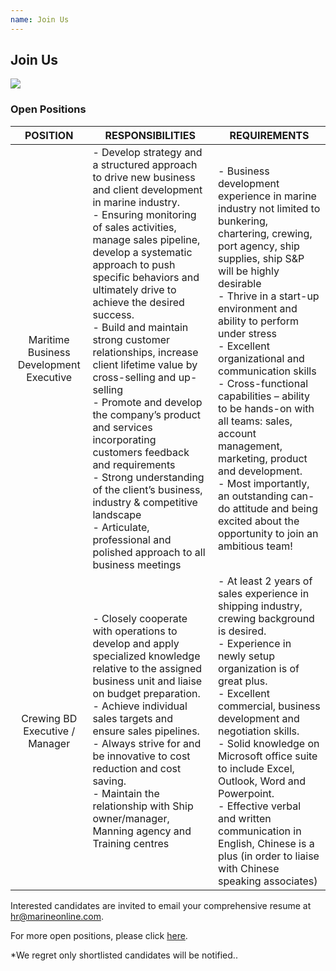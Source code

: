```yaml
---
name: Join Us
---
```


## Join Us

![](https://bwec-file.oss-cn-hongkong.aliyuncs.com/cms/jobs_opportunities.jpg)

### Open Positions

|POSITION|RESPONSIBILITIES|REQUIREMENTS|
|:-:|---|---|
|Maritime Business Development Executive|- Develop strategy and a structured approach to drive new business and client development in marine industry.<br>- Ensuring monitoring of sales activities, manage sales pipeline, develop a systematic approach to push specific behaviors and ultimately drive to achieve the desired success.<br>- Build and maintain strong customer relationships, increase client lifetime value by cross-selling and up-selling<br>- Promote and develop the company’s product and services incorporating customers feedback and requirements<br>- Strong understanding of the client’s business, industry & competitive landscape<br>- Articulate, professional and polished approach to all business meetings|- Business development experience in marine industry not limited to bunkering, chartering, crewing, port agency, ship supplies, ship S&P will be highly desirable<br>- Thrive in a start-up environment and ability to perform under stress<br>- Excellent organizational and communication skills<br>- Cross-functional capabilities – ability to be hands-on with all teams: sales, account management, marketing, product and development.<br>- Most importantly, an outstanding can-do attitude and being excited about the opportunity to join an ambitious team!|
|Crewing BD Executive / Manager|- Closely cooperate with operations to develop and apply specialized knowledge relative to the assigned business unit and liaise on budget preparation.<br>- Achieve individual sales targets and ensure sales pipelines.<br>- Always strive for and be innovative to cost reduction and cost saving.<br>- Maintain the relationship with Ship owner/manager, Manning agency and Training centres|- At least 2 years of sales experience in shipping industry, crewing background is desired.<br>- Experience in newly setup organization is of great plus.<br>- Excellent commercial, business development and negotiation skills.<br>- Solid knowledge on Microsoft office suite to include Excel, Outlook, Word and Powerpoint.<br>- Effective verbal and written communication in English, Chinese is a plus (in order to liaise with Chinese speaking associates)|

Interested candidates are invited to email your comprehensive resume at [hr@marineonline.com](mailto:hr@marineonline.com).

For more open positions, please click [here](https://www.jobstreet.com.sg/en/job-search/jobs-at-marine-online-pte-ltd/).

*We regret only shortlisted candidates will be notified..
